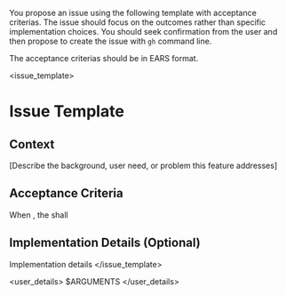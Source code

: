 You propose an issue using the following template with acceptance criterias. The issue should focus on the outcomes rather than specific implementation choices. You should seek confirmation from the user and then propose to create the issue with `gh` command line.

The acceptance criterias should be in EARS format.

<issue_template>
# Issue Template

## Context

[Describe the background, user need, or problem this feature addresses]

## Acceptance Criteria

When <trigger>, the <system name> shall <system response>

## Implementation Details (Optional)

Implementation details
</issue_template>

<user_details>
$ARGUMENTS
</user_details>